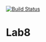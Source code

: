 
[![Build Status](https://travis-ci.com/kendare/Lab8.svg?branch=main)](https://travis-ci.com/kendare/Lab8)

# Lab8